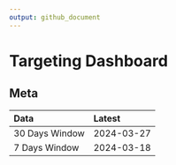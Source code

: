 ```yaml
---
output: github_document
---
```


# Targeting Dashboard



## Meta


|Data           |Latest     |
|:--------------|:----------|
|30 Days Window |2024-03-27 |
|7 Days Window  |2024-03-18 |

